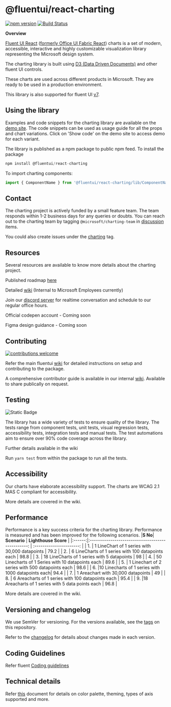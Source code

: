 # @fluentui/react-charting

[![npm version](https://badge.fury.io/js/@fluentui%2Freact-charting.svg)](https://badge.fury.io/js/@fluentui%2Freact-charting) [![Build Status](https://img.shields.io/azure-devops/build/uifabric/fabricpublic/164/master?style=flat-square)](https://dev.azure.com/uifabric/fabricpublic/_build?definitionId=164)

**Overview**

[Fluent UI React](https://developer.microsoft.com/en-us/fluentui)
([formerly Office UI Fabric React](https://developer.microsoft.com/en-us/office/blogs/ui-fabric-is-evolving-into-fluent-ui/)) charts is a set of modern, accessible, interactive and highly customizable visualization library representing the Microsoft design system.

The charting library is built using [D3 (Data Driven Documents)](https://github.com/d3/d3) and other fluent UI controls.

These charts are used across different products in Microsoft. They are ready to be used in a production environment.

This library is also supported for fluent UI [v7](https://github.com/microsoft/fluentui/tree/7.0).

## Using the library

Examples and code snippets for the charting library are available on the [demo site](https://aka.ms/fluentcharting).
The code snippets can be used as usage guide for all the props and chart variations. Click on 'Show code' on the demo site to access demo for each variant.

The library is published as a npm package to public npm feed. To install the package

```js
npm install @fluentui/react-charting
```

To import charting components:

```js
import { ComponentName } from '@fluentui/react-charting/lib/ComponentName';
```

## Contact

The charting project is actively funded by a small feature team. The team responds within 1-2 business days for any queries or doubts.
You can reach out to the charting team by tagging `@microsoft/charting-team` in [discussion](https://github.com/microsoft/fluentui/discussions) items.

You could also create issues under the [charting](https://github.com/microsoft/fluentui/labels/Package:%20charting) tag.

## Resources

Several resources are available to know more details about the charting project.

Published roadmap [here](https://aka.ms/fluentChartingRoadmap)

Detailed [wiki](https://aka.ms/fluentChartingWiki) (Internal to Microsoft Employees currently)

Join our [discord server](https://aka.ms/FluentCharting/discord) for realtime conversation and schedule to our regular office hours.

Official codepen account - Coming soon

Figma design guidance - Coming soon

## Contributing

[![contributions welcome](https://img.shields.io/badge/contributions-welcome-1EAEDB)]()

Refer the main fluentui [wiki](https://github.com/microsoft/fluentui/wiki) for detailed instructions on setup and contributing to the package.

A comprehensive contributor guide is available in our internal [wiki](https://aka.ms/fluentChartingWiki). Available to share publically on request.

## Testing

![Static Badge](https://img.shields.io/badge/coverage-87%25-brightgreen)

The library has a wide variety of tests to ensure quality of the library.
The tests range from component tests, unit tests, visual regression tests, accessibility tests, integration tests and manual tests.
The test automations aim to ensure over 90% code coverage across the library.

Further details available in the wiki

Run `yarn test` from within the package to run all the tests.

## Accessibility

Our charts have elaborate accessibility support. The charts are WCAG 2.1 MAS C compliant for accessibility.

More details are covered in the wiki.

## Performance

Performance is a key success criteria for the charting library.
Performance is measured and has been improved for the following scenarios.
|**S No**| **Scenario** | **Lighthouse Score** |
|:------:|:------------------------------------------------: | :----------------------: |
| 1. | 1 LineChart of 1 series with 30,000 datapoints | 79.2 |
| 2. | 6 LineCharts of 1 series with 100 datapoints each | 98.8 |
| 3. | 18 LineCharts of 1 series with 5 datapoints | 98 |
| 4. | 50 Linecharts of 1 Series with 10 datapoints each | 89.6 |
| 5. | 1 Linechart of 2 series with 500 datapoints each | 98.6 |
| 6. |10 Linecharts of 1 series with 1000 datapoints each| 94.4 |
| 7. | 1 Areachart with 30,000 datapoints | 49 |
| 8. | 6 Areacharts of 1 series with 100 datapoints each | 95.4 |
| 9. |18 Areacharts of 1 series with 5 data points each | 96.8 |

More details are covered in the wiki.

## Versioning and changelog

We use SemVer for versioning. For the versions available, see the [tags](https://github.com/microsoft/fluentui/tags) on this repository.

Refer to the [changelog](https://github.com/microsoft/fluentui/blob/master/packages/react-charting/CHANGELOG.md) for details about changes made in each version.

## Coding Guidelines

Refer fluent [Coding guidelines](https://github.com/microsoft/fluentui/wiki/Coding-Style)

## Technical details

Refer [this](https://github.com/microsoft/fluentui/blob/master/packages/react-charting/docs/TechnicalDetails.md) document for details on color palette, theming, types of axis supported and more.
